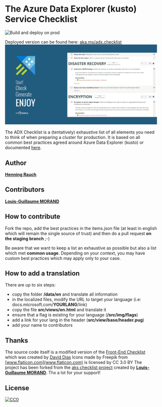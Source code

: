 # The Azure Data Explorer (kusto) Service Checklist

![Build and deploy on prod](https://github.com/cosh/adx-checklist/workflows/Build%20and%20deploy%20on%20prod/badge.svg?branch=master)

Deployed version can be found here: [aka.ms/adx.checklist](https://aka.ms/adx.checklist)
![ADX Checklist](https://raw.githubusercontent.com/cosh/adx-checklist/master/src/img/social/facebook-banner.jpg)

The ADX Checklist is a (tentatively) exhaustive list of all elements you need to think of when preparing a cluster for production. It is based on all common best practices agreed around Azure Data Explorer (kusto) or documented [here](https://docs.microsoft.com/en-us/azure/data-explorer).

## Author

**[Henning Rauch](https://github.com/cosh)**

## Contributors

**[Louis-Guillaume MORAND](https://github.com/lgmorand)**

## How to contribute

Fork the repo, add the best practices in the items.json file (at least in english which will remain the single source of trust) and then do a pull request **on the staging branch** ;-)

Be aware that we want to keep a list an exhaustive as possible but also a list which met **common usage**. Depending on your context, you may have custom best practices which may apply only to your case.

## How to add a translation

There are up to six steps:

- copy the folder **/data/en** and translate all information
- in the localized files, modify the URL to target your language (i.e: docs.microsoft.com/**YOURLANG**/link)
- copy the file **src/views/en.html** and translate it
- ensure that a flag is existing for your language (**/src/img/flags**)
- add a link for your lang in the header (**src/view/base/header.pug**)
- add your name to contributors

## Thanks

The source code itself is a modified version of the [Front-End Checklist](https://github.com/thedaviddias/Front-End-Checklist) which was created by [David Dias](https://github.com/thedaviddias)
Icons made by Freepik from [www.flaticon.com](www.flaticon.com) is licensed by CC 3.0 BY
The project has been forked from the [aks checklist project](https://github.com/lgmorand/aks-checklist) created by **[Louis-Guillaume MORAND](https://github.com/lgmorand)**. Thx a lot for your support!

## License

[![CC0](https://i.creativecommons.org/p/zero/1.0/88x31.png)](https://creativecommons.org/publicdomain/zero/1.0/)
